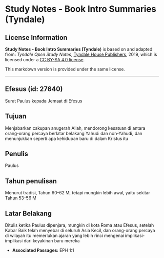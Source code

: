 # Study Notes - Book Intro Summaries (Tyndale)

## License Information

**Study Notes - Book Intro Summaries (Tyndale)** is based on and adapted from: _Tyndale Open Study Notes_, [Tyndale House Publishers](https://tyndaleopenresources.com/), 2019, which is licensed under a [CC BY-SA 4.0 license](https://creativecommons.org/licenses/by-sa/4.0/legalcode.en).

This markdown version is provided under the same license.



--------------------------------

## Efesus (id: 27640)

Surat Paulus kepada Jemaat di Efesus

Tujuan
------

Menjabarkan cakupan anugerah Allah, mendorong kesatuan di antara orang\-orang percaya berlatar belakang Yahudi dan non\-Yahudi, dan menunjukkan seperti apa kehidupan baru di dalam Kristus itu

Penulis
-------

Paulus

Tahun penulisan
---------------

Menurut tradisi, Tahun 60–62 M, tetapi mungkin lebih awal, yaitu sekitar Tahun 53–56 M

Latar Belakang
--------------

Ditulis ketika Paulus dipenjara, mungkin di kota Roma atau Efesus, setelah Kabar Baik telah menyebar di seluruh Asia Kecil, dan orang\-orang percaya di wilayah itu memerlukan ajaran yang lebih rinci mengenai implikasi\-implikasi dari keyakinan baru mereka

* **Associated Passages:** EPH 1:1

